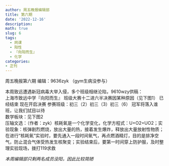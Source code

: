 ```yaml
---
author: 周五晚报编辑部
title: 第六期
date: '2022-12-16'
description: 
math: true
slug: 6
tags:
  - 网课
  - 阳性
  - 『向阳而生』
  - 化学
categories:
- 正刊
---
```

周五晚报第六期 编辑：9636zyk
（gym生病没参与）

本周致远遭遇新冠病毒大举入侵，多个班级相继沦陷，9610wzy供稿：
​<br>
上海市致远中学『向阳而生』
班级大赛十二进六半决赛因某种原因（见下图1）
已经结束
现在开启决赛
参赛班级：初三（2）初三（3）初三（6）
冠军将落入谁班，让我们拭目以待
​<br>
​数学板块：见下图2
​​<br>
​压轴文选：（作者：zyk）
​核耗氧是一个化学变化，化学方程式：U+O2=UO2；实验现象：核弹剧烈燃烧，放出大量的热，接着发生爆炸，释放出大量放射性物质；在进行“核耗氧”实验时，要先通入一段时间氧气，再点燃酒精灯，目的是排净空气，防止混合气体受热发生核聚变；实验结束后，要第一时间穿上防护服，及时整理实验现场，拨打119求救

*本周编辑部只剩两名成员没阳，因此比较简陋*